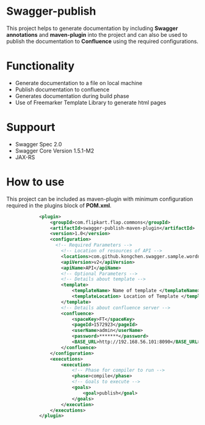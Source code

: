 # Swagger-publish

This project helps to generate documentation by including **Swagger annotations** and **maven-plugin** into the project and can also be used to publish the documentation to **Confluence** using the required configurations.  


# Functionality

* Generate documentation to a file on local machine
* Publish documentation to confluence
* Generates documentation during build phase
* Use of Freemarker Template Library to generate html pages

# Suppourt

* Swagger Spec 2.0
* Swagger Core Version 1.5.1-M2
* JAX-RS

# How to use

This project can be included as maven-plugin with minimum configuration required in the plugins block of **POM.xml**.

```xml
            <plugin>
                <groupId>com.flipkart.flap.commons</groupId>
                <artifactId>swagger-publish-maven-plugin</artifactId>
                <version>1.0</version>
                <configuration>
                  <!-- Required Parameters -->
                    <!-- Location of resources of API -->
                    <locations>com.github.kongchen.swagger.sample.wordnik.resource</locations>
                    <apiVersion>v2</apiVersion>
                    <apiName>API</apiName>
                    <!-- Optional Parameters -->
                    <!-- Details about template -->
                    <template>
                        <templateName> Name of template </templateName>
                        <templateLocation> Location of Template </templateLocation>
                    </template>
                    <!-- Details about confluence server -->
                    <confluence>
                        <spaceKey>FT</spaceKey>
                        <pageId>1572923</pageId>
                        <userName>admin</userName>
                        <password>*******</password>
                        <BASE_URL>http://192.168.56.101:8090</BASE_URL>
                    </confluence>
                </configuration>
                <executions>
                    <execution>
                        <!-- Phase for compiler to run -->
                        <phase>compile</phase>
                        <!-- Goals to execute -->
                        <goals>
                            <goal>publish</goal>
                        </goals>
                    </execution>
                </executions>
            </plugin>
